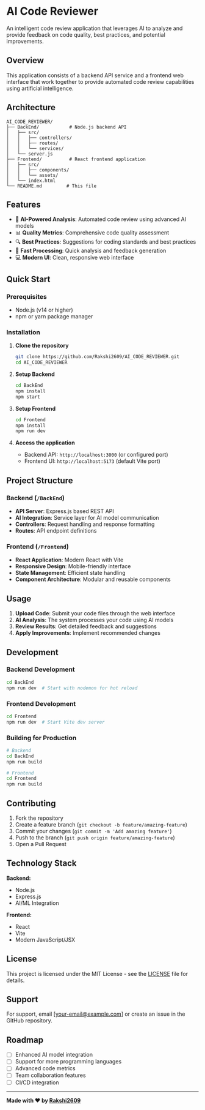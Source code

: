# AI Code Reviewer

An intelligent code review application that leverages AI to analyze and provide feedback on code quality, best practices, and potential improvements.

## Overview

This application consists of a backend API service and a frontend web interface that work together to provide automated code review capabilities using artificial intelligence.

## Architecture

```
AI_CODE_REVIEWER/
├── BackEnd/           # Node.js backend API
│   ├── src/
│   │   ├── controllers/
│   │   ├── routes/
│   │   └── services/
│   └── server.js
├── Frontend/          # React frontend application
│   ├── src/
│   │   ├── components/
│   │   └── assets/
│   └── index.html
└── README.md         # This file
```

## Features

- 🤖 **AI-Powered Analysis**: Automated code review using advanced AI models
- 📊 **Quality Metrics**: Comprehensive code quality assessment
- 🔍 **Best Practices**: Suggestions for coding standards and best practices
- 🚀 **Fast Processing**: Quick analysis and feedback generation
- 💻 **Modern UI**: Clean, responsive web interface

## Quick Start

### Prerequisites
- Node.js (v14 or higher)
- npm or yarn package manager

### Installation

1. **Clone the repository**
   ```bash
   git clone https://github.com/Rakshi2609/AI_CODE_REVIEWER.git
   cd AI_CODE_REVIEWER
   ```

2. **Setup Backend**
   ```bash
   cd BackEnd
   npm install
   npm start
   ```

3. **Setup Frontend**
   ```bash
   cd Frontend
   npm install
   npm run dev
   ```

4. **Access the application**
   - Backend API: `http://localhost:3000` (or configured port)
   - Frontend UI: `http://localhost:5173` (default Vite port)

## Project Structure

### Backend (`/BackEnd`)
- **API Server**: Express.js based REST API
- **AI Integration**: Service layer for AI model communication
- **Controllers**: Request handling and response formatting
- **Routes**: API endpoint definitions

### Frontend (`/Frontend`)
- **React Application**: Modern React with Vite
- **Responsive Design**: Mobile-friendly interface
- **State Management**: Efficient state handling
- **Component Architecture**: Modular and reusable components

## Usage

1. **Upload Code**: Submit your code files through the web interface
2. **AI Analysis**: The system processes your code using AI models
3. **Review Results**: Get detailed feedback and suggestions
4. **Apply Improvements**: Implement recommended changes

## Development

### Backend Development
```bash
cd BackEnd
npm run dev  # Start with nodemon for hot reload
```

### Frontend Development
```bash
cd Frontend
npm run dev  # Start Vite dev server
```

### Building for Production
```bash
# Backend
cd BackEnd
npm run build

# Frontend
cd Frontend
npm run build
```

## Contributing

1. Fork the repository
2. Create a feature branch (`git checkout -b feature/amazing-feature`)
3. Commit your changes (`git commit -m 'Add amazing feature'`)
4. Push to the branch (`git push origin feature/amazing-feature`)
5. Open a Pull Request

## Technology Stack

**Backend:**
- Node.js
- Express.js
- AI/ML Integration

**Frontend:**
- React
- Vite
- Modern JavaScript/JSX

## License

This project is licensed under the MIT License - see the [LICENSE](LICENSE) file for details.

## Support

For support, email [your-email@example.com] or create an issue in the GitHub repository.

## Roadmap

- [ ] Enhanced AI model integration
- [ ] Support for more programming languages
- [ ] Advanced code metrics
- [ ] Team collaboration features
- [ ] CI/CD integration

---

**Made with ❤️ by [Rakshi2609](https://github.com/Rakshi2609)**